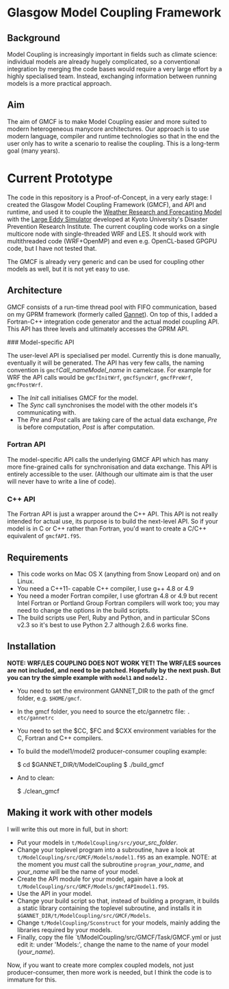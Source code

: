 # Glasgow Model Coupling Framework

## Background

Model Coupling is increasingly important in fields such as climate science: individual models are already hugely complicated, so a conventional integration by merging the code bases would require a very large effort by a highly specialised team. Instead, exchanging information between running models is a more practical approach.

## Aim

The aim of GMCF is to make Model Coupling easier and more suited to modern heterogeneous manycore architectures. Our approach is to use modern language, compiler and runtime technologies so that in the end the user only has to write a scenario to realise the coupling. This is a long-term goal (many years).

# Current Prototype

The code in this repository is a Proof-of-Concept, in a very early stage: I created the Glasgow Model Coupling Framework (GMCF), and API and runtime, and used it to couple the [Weather Research and Forecasting Model](http://www2.mmm.ucar.edu/wrf/users/) with the [Large Eddy Simulator](https://github.com/wimvanderbauwhede/LES) developed at Kyoto University's Disaster Prevention Research Institute. The current coupling code works on a single multicore node with single-threaded WRF and LES. It should work with multithreaded code (WRF+OpenMP) and even e.g. OpenCL-based GPGPU code, but I have not tested that.

The GMCF is already very generic and can be used for coupling other models as well, but it is not yet easy to use.

## Architecture

GMCF consists of a run-time thread pool with FIFO communication, based on my GPRM framework (formerly called [Gannet](https://github.com/wimvanderbauwhede/GannetCode)). On top of this, I added a Fortran-C++ integration code generator and the actual model coupling API. This API has three levels and ultimately accesses the GPRM API.

### Model-specific API

The user-level API is specialised per model. Currently this is done manually, eventually it will be generated. The API has very few calls, the naming convention is `gmcf`_Call_nameModel_name_ in camelcase. For example for WRF the API calls would be `gmcfInitWrf`, `gmcfSyncWrf`, `gmcfPreWrf`, `gmcfPostWrf`.

- The _Init_ call initialises GMCF for the model.
- The _Sync_ call synchronises the model with the other models it's communicating with.
- The _Pre_ and _Post_ calls are taking care of the actual data exchange, _Pre_ is before computation, _Post_ is after computation.  

### Fortran API

The model-specific API calls the underlying GMCF API which has many more fine-grained calls for synchronisation and data exchange. This API is entirely accessible to the user. (Although our ultimate aim is that the user will never have to write a line of code).

### C++ API

The Fortran API is just a wrapper around the C++ API. This API is not really intended for actual use, its purpose is to build the next-level API. So if your model is in C or C++ rather than Fortran, you'd want to create a C/C++ equivalent of `gmcfAPI.f95`.

## Requirements

- This code works on Mac OS X (anything from Snow Leopard on) and on Linux.
- You need a C++11- capable C++ compiler, I use g++ 4.8 or 4.9
- You need a moder Fortran compiler, I use gfortran 4.8 or 4.9 but recent Intel Fortran or Portland Group Fortran compilers will work too; you may need to change the options in the build scripts.
- The build scripts use Perl, Ruby and Python, and in particular SCons v2.3 so it's best to use Python 2.7 although 2.6.6 works fine.

## Installation

**NOTE: WRF/LES COUPLING DOES NOT WORK YET! The WRF/LES sources are not included, and need to be patched. Hopefully by the next push. But you can try the simple example with `model1`  and `model2` .**

- You need to set the environment GANNET_DIR to the path of the gmcf folder, e.g. `$HOME/gmcf`.
- In the gmcf folder, you need to source the etc/gannetrc file: `. etc/gannetrc`
- You need to set the $CC, $FC and $CXX environment variables for the C, Fortran and C++ compilers.
- To build the model1/model2 producer-consumer coupling example:

  $ cd $GANNET_DIR/t/ModelCoupling
  $ ./build_gmcf

- And to clean:

  $ ./clean_gmcf

## Making it work with other models

I will write this out more in full, but in short:

- Put your models in `t/ModelCoupling/src/`_your_src_folder_.
- Change your toplevel program into a subroutine, have a look at `t/ModelCoupling/src/GMCF/Models/model1.f95` as an example. NOTE: at the moment you  _must_ call the subroutine `program_`_your_name_, and _your_name_ will be the name of your model.
- Create the API module for your model, again have a look at `t/ModelCoupling/src/GMCF/Models/gmcfAPImodel1.f95`.
- Use the API in your model.
- Change your build script so that, instead of building a program, it builds a static library containing the toplevel subroutine, and installs it in `$GANNET_DIR/t/ModelCoupling/src/GMCF/Models`.
- Change `t/ModelCoupling/Sconstruct` for your models, mainly adding the libraries required by your models.
- Finally, copy the file `t/ModelCoupling/src/GMCF/Task/GMCF.yml or just edit it: under 'Models:', change the name to the name of your model (_your_name_).

Now, if you want to create more complex coupled models, not just producer-consumer, then more work is needed, but I think the code is to immature for this.
